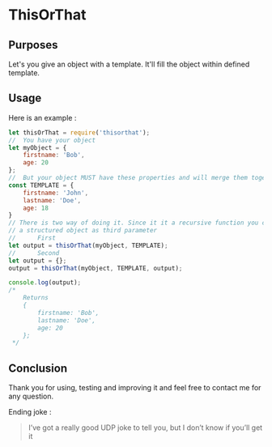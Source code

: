 # ThisOrThat

## Purposes

Let's you give an object with a template. It'll fill the object within defined template.

## Usage

Here is an example :
```js
let thisOrThat = require('thisorthat');
//  You have your object
let myObject = {
    firstname: 'Bob',
    age: 20
};
//  But your object MUST have these properties and will merge them together
const TEMPLATE = {
    firstname: 'John',
    lastname: 'Doe',
    age: 18
}
// There is two way of doing it. Since it it a recursive function you can pass
// a structured object as third parameter
//      First
let output = thisOrThat(myObject, TEMPLATE);
//      Second
let output = {};
output = thisOrThat(myObject, TEMPLATE, output);

console.log(output);
/*
    Returns
    {
        firstname: 'Bob',
        lastname: 'Doe',
        age: 20
    };
 */
```
## Conclusion

Thank you for using, testing and improving it and feel free to contact me for any question.

Ending joke :
> I’ve got a really good UDP joke to tell you, but I don’t know if you’ll get it

